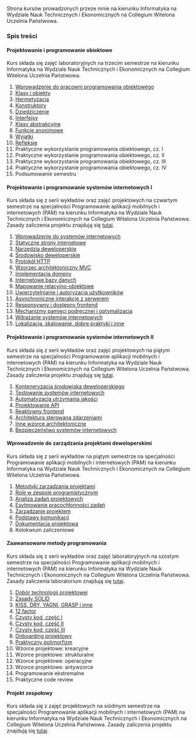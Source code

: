 Strona kursów prowadzonych przeze mnie na kierunku Informatyka na Wydziale Nauk Technicznych i Ekonomicznych na Collegium Witelona Uczelnia Państwowa.

### Spis treści
#### Projektowanie i programowanie obiektowe
Kurs składa się zajęć laboratoryjnych na trzecim semestrze na kierunku Informatyka na Wydziale Nauk Technicznych i Ekonomicznych na Collegium Witelona Uczelnia Państwowa.

1. [Wprowadzenie do pracowni programowania obiektowego](./laboratories/ppo/lab01.md)
1. [Klasy i obiekty](./laboratories/ppo/lab02.md)
1. [Hermetyzacja](./laboratories/ppo/lab03.md)
1. [Konstruktory](./laboratories/ppo/lab04.md)
1. [Dziedziczenie](./laboratories/ppo/lab05.md)
1. [Interfejsy](./laboratories/ppo/lab06.md)
1. [Klasy abstrakcyjne](./laboratories/ppo/lab07.md)
1. [Funkcje anonimowe](./laboratories/ppo/lab08.md)
1. [Wyjątki](./laboratories/ppo/lab09.md)
1. [Refleksje](./laboratories/ppo/lab10.md)
1. Praktyczne wykorzystanie programowania obiektowego, cz. I
1. Praktyczne wykorzystanie programowania obiektowego, cz. II
1. Praktyczne wykorzystanie programowania obiektowego, cz. III
1. Praktyczne wykorzystanie programowania obiektowego, cz. IV
1. Podsumowanie semestru

#### Projektowanie i programowanie systemów internetowych I
Kurs składa się z serii wykładów oraz zajęć projektowych na czwartym semestrze na specjalności Programowanie aplikacji mobilnych i internetowych (PAM) na kierunku Informatyka na Wydziale Nauk Technicznych i Ekonomicznych na Collegium Witelona Uczelnia Państwowa. Zasady zaliczenia projektu znajdują się [tutaj](./projects/ppsi1.md).

1. [Wprowadzenie do systemów internetowych](https://krzysztofrewak.github.io/cwup/lectures/ppsi1/w01/index.html)
1. [Statyczne strony internetowe](https://krzysztofrewak.github.io/cwup/lectures/ppsi1/w02/index.html)
1. [Narzędzia deweloperskie](https://krzysztofrewak.github.io/cwup/lectures/ppsi1/w03/index.html)
1. [Środowisko deweloperskie](https://krzysztofrewak.github.io/cwup/lectures/ppsi1/w04/index.html)
1. [Protokół HTTP](https://krzysztofrewak.github.io/cwup/lectures/ppsi1/w05/index.html)
1. [Wzorzec architektoniczny MVC](https://krzysztofrewak.github.io/cwup/lectures/ppsi1/w06/index.html)
1. [Implementacja domeny](https://krzysztofrewak.github.io/cwup/lectures/ppsi1/w07/index.html)
1. [Internetowe bazy danych](https://krzysztofrewak.github.io/cwup/lectures/ppsi1/w08/index.html)
1. [Mapowanie relacyjno-obiektowe](https://krzysztofrewak.github.io/cwup/lectures/ppsi1/w09/index.html)
1. [Uwierzytelnianie i autoryzacja użytkowników](https://krzysztofrewak.github.io/cwup/lectures/ppsi1/w10/index.html)
1. [Asynchroniczne interakcje z serwerem](https://krzysztofrewak.github.io/cwup/lectures/ppsi1/w11/index.html)
1. [Responsywny i dostępny frontend](https://krzysztofrewak.github.io/cwup/lectures/ppsi1/w12/index.html)
1. [Mechanizmy pamięci podręcznej i optymalizacja](https://krzysztofrewak.github.io/cwup/lectures/ppsi1/w13-15/index.html)
1. [Wdrażanie systemów internetowych](https://krzysztofrewak.github.io/cwup/lectures/ppsi1/w13-15/index.html)
1. [Lokalizacja, skalowanie, dobre praktyki i inne](https://krzysztofrewak.github.io/cwup/lectures/ppsi1/w13-15/index.html)

#### Projektowanie i programowanie systemów internetowych II
Kurs składa się z serii wykładów oraz zajęć projektowych na piątym semestrze na specjalności Programowanie aplikacji mobilnych i internetowych (PAM) na kierunku Informatyka na Wydziale Nauk Technicznych i Ekonomicznych na Collegium Witelona Uczelnia Państwowa. Zasady zaliczenia projektu znajdują się [tutaj](./projects/ppsi2.md).

1. [Konteneryzacja środowiska deweloperskiego](https://krzysztofrewak.github.io/cwup/lectures/ppsi2/w01/index.html)
1. [Testowanie systemów internetowych](https://krzysztofrewak.github.io/cwup/lectures/ppsi2/w02/index.html)
1. [Automatyzacja utrzymania jakości](https://krzysztofrewak.github.io/cwup/lectures/ppsi2/w03/index.html)
1. [Projektowanie API](https://krzysztofrewak.github.io/cwup/lectures/ppsi2/w04/index.html)
1. [Reaktywny frontend](https://krzysztofrewak.github.io/cwup/lectures/ppsi2/w05-08/index.html)
1. [Architektura sterowana zdarzeniami](https://krzysztofrewak.github.io/cwup/lectures/ppsi2/w05-08/index.html)
1. [Inne wzorce architektoniczne](https://krzysztofrewak.github.io/cwup/lectures/ppsi2/w05-08/index.html)
1. [Bezpieczeństwo systemów internetowych](https://krzysztofrewak.github.io/cwup/lectures/ppsi2/w05-08/index.html)

#### Wprowadzenie do zarządzania projektami deweloperskimi
Kurs składa się z serii wykładów na piątym semestrze na specjalności Programowanie aplikacji mobilnych i internetowych (PAM) na kierunku Informatyka na Wydziale Nauk Technicznych i Ekonomicznych na Collegium Witelona Uczelnia Państwowa.

1. [Metodyki zarządzania projektami](https://krzysztofrewak.github.io/cwup/lectures/wdzpd/w01/index.html)
1. [Role w zespole programistycznym](https://krzysztofrewak.github.io/cwup/lectures/wdzpd/w02/index.html)
1. [Analiza zadań projektowych](https://krzysztofrewak.github.io/cwup/lectures/wdzpd/w03/index.html)
1. [Esytmowanie pracochłonności zadań](https://krzysztofrewak.github.io/cwup/lectures/wdzpd/w04/index.html)
1. [Zarządzanie projektem](https://krzysztofrewak.github.io/cwup/lectures/wdzpd/w05-07/index.html)
1. [Podstawy komunikacji](https://krzysztofrewak.github.io/cwup/lectures/wdzpd/w05-07/index.html)
1. [Dokumentacja projektowa](https://krzysztofrewak.github.io/cwup/lectures/wdzpd/w05-07/index.html)
1. Kolokwium zaliczeniowe

#### Zaawansowane metody programowania
Kurs składa się z serii wykładów oraz zajęć laboratoryjnych na szóstym semestrze na specjalności Programowanie aplikacji mobilnych i internetowych (PAM) na kierunku Informatyka na Wydziale Nauk Technicznych i Ekonomicznych na Collegium Witelona Uczelnia Państwowa. Zasady zaliczenia laboratorium znajdują się [tutaj](./laboratories/zmp.md).

1. [Dobór technologii projektowej](https://krzysztofrewak.github.io/cwup/lectures/zmp/w01/index.html)
1. [Zasady SOLID](https://krzysztofrewak.github.io/cwup/lectures/zmp/w02/index.html)
1. [KISS, DRY, YAGNI, GRASP i inne](https://krzysztofrewak.github.io/cwup/lectures/zmp/w03/index.html)
1. [12 factor](https://krzysztofrewak.github.io/cwup/lectures/zmp/w04/index.html)
1. [Czysty kod, część I](https://krzysztofrewak.github.io/cwup/lectures/zmp/w05/index.html)
1. [Czysty kod, część II](https://krzysztofrewak.github.io/cwup/lectures/zmp/w06/index.html)
1. [Czysty kod, część III](https://krzysztofrewak.github.io/cwup/lectures/zmp/w07/index.html)
1. [Onboarding projektowy](https://krzysztofrewak.github.io/cwup/lectures/zmp/w08/index.html)
1. [Praktyczny polimorfizm](https://krzysztofrewak.github.io/cwup/lectures/zmp/w09/index.html)
1. Wzorce projektowe: kreacyjne
1. Wzorce projektowe: strukturalne
1. Wzorce projektowe: operacyjne
1. Wzorce projektowe: antywzorce
1. Programowanie ekstremalne
1. Praktyczne code review


#### Projekt zespołowy
Kurs składa się z zajęć projektowych na siódmym semestrze na specjalności Programowanie aplikacji mobilnych i internetowych (PAM) na kierunku Informatyka na Wydziale Nauk Technicznych i Ekonomicznych na Collegium Witelona Uczelnia Państwowa.  Zasady zaliczenia projektu znajdują się [tutaj](./projects/pz.md).
